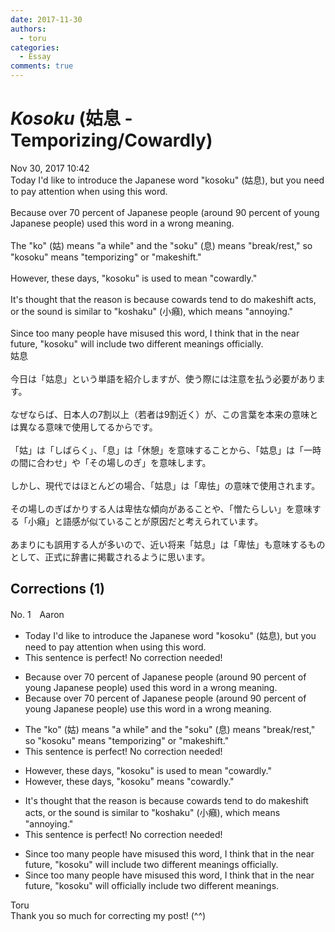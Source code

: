 ```yaml
---
date: 2017-11-30
authors:
  - toru
categories:
  - Essay
comments: true
---
```


# <strong><em>Kosoku</strong></em> (姑息 - Temporizing/Cowardly)
<div class="date">Nov 30, 2017 10:42</div>
<div id="post"><div id="body_show_ori">
Today I'd like to introduce the Japanese word "kosoku" (姑息), but you need to pay attention when using this word.<br/><br/>Because over 70 percent of Japanese people (around 90 percent of young Japanese people) used this word in a wrong meaning.<br/><br/>The "ko" (姑) means "a while" and the "soku" (息) means "break/rest," so "kosoku" means "temporizing" or "makeshift."<br/><br/>However, these days, "kosoku" is used to mean "cowardly."<br/><br/>It's thought that the reason is because cowards tend to do makeshift acts, or the sound is similar to "koshaku" (小癪), which means "annoying."<br/><br/>Since too many people have misused this word, I think that in the near future, "kosoku" will include two different meanings officially.
</div></div>

<!-- more -->

<div id="post_ja"><div id="body_show_mo">
姑息<br/><br/>今日は「姑息」という単語を紹介しますが、使う際には注意を払う必要があります。<br/><br/>なぜならば、日本人の7割以上（若者は9割近く）が、この言葉を本来の意味とは異なる意味で使用してるからです。<br/><br/>「姑」は「しばらく」、「息」は「休憩」を意味することから、「姑息」は「一時の間に合わせ」や「その場しのぎ」を意味します。<br/><br/>しかし、現代ではほとんどの場合、「姑息」は「卑怯」の意味で使用されます。<br/><br/>その場しのぎばかりする人は卑怯な傾向があることや、「憎たらしい」を意味する「小癪」と語感が似ていることが原因だと考えられています。<br/><br/>あまりにも誤用する人が多いので、近い将来「姑息」は「卑怯」も意味するものとして、正式に辞書に掲載されるように思います。
</div></div>

## Corrections (1)
<div id="block"><div class="first_name"> No. 1　<span class="just_name">Aaron</span></div><div id="block2">
<ul class="correction_field">
<li class="incorrect">Today I'd like to introduce the Japanese word "kosoku" (姑息), but you need to pay attention when using this word.</li>
<li class="corrected perfect">This sentence is perfect! No correction needed!</li>
</ul>
<ul class="correction_field">
<li class="incorrect">Because over 70 percent of Japanese people (around 90 percent of young Japanese people) used this word in a wrong meaning.</li>
<li class="corrected correct">
Because over 70 percent of Japanese people (around 90 percent of young Japanese people) use this word in a wrong meaning.
</li>
</ul>
<ul class="correction_field">
<li class="incorrect">The "ko" (姑) means "a while" and the "soku" (息) means "break/rest," so "kosoku" means "temporizing" or "makeshift."</li>
<li class="corrected perfect">This sentence is perfect! No correction needed!</li>
</ul>
<ul class="correction_field">
<li class="incorrect">However, these days, "kosoku" is used to mean "cowardly."</li>
<li class="corrected correct">
However, these days, "kosoku" means "cowardly."
</li>
</ul>
<ul class="correction_field">
<li class="incorrect">It's thought that the reason is because cowards tend to do makeshift acts, or the sound is similar to "koshaku" (小癪), which means "annoying."</li>
<li class="corrected perfect">This sentence is perfect! No correction needed!</li>
</ul>
<ul class="correction_field">
<li class="incorrect">Since too many people have misused this word, I think that in the near future, "kosoku" will include two different meanings officially.</li>
<li class="corrected correct">
Since too many people have misused this word, I think that in the near future, "kosoku" will officially include two different meanings.
</li>
</ul>
</div><div class="name"><span class="just_name">Toru</span><br>
Thank you so much for correcting my post! (^^)
</div>
</div>
